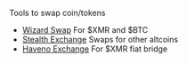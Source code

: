 Tools to swap coin/tokens


- [Wizard Swap](https://www.wizardswap.io/) For $XMR and $BTC
- [Stealth Exchange](https://stealthex.io/) Swaps for other altcoins
- [Haveno Exchange](https://haveno.exchange/) For $XMR fiat bridge






